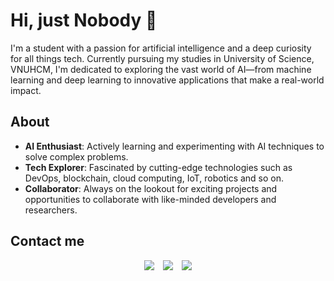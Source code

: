 # Hi, just Nobody 👋
I'm a student with a passion for artificial intelligence and a deep curiosity for all things tech. Currently pursuing my studies in University of Science, VNUHCM, I'm dedicated to exploring the vast world of AI—from machine learning and deep learning to innovative applications that make a real-world impact.

## About
* **AI Enthusiast**: Actively learning and experimenting with AI techniques to solve complex problems.
* **Tech Explorer**: Fascinated by cutting-edge technologies such as DevOps, blockchain, cloud computing, IoT, robotics and so on.
* **Collaborator**: Always on the lookout for exciting projects and opportunities to collaborate with like-minded developers and researchers.

## Contact me

<div align="center" class="icons-social">
<a target="_blank" href="https://www.linkedin.com/in/lexuanvu65/">
<img src="https://img.icons8.com/doodle/40/000000/linkedin--v2.png"></a>
<a style="margin-left: 10px;" target="_blank" href="https://www.facebook.com/vu.lexuan.65">
<img src="https://img.icons8.com/doodle/40/000000/facebook-new--v2.png"></a>
<a style="margin-left: 10px;" target="_blank" href="https://www.instagram.com/mrnobodyy.65/">
<img src="https://img.icons8.com/doodle/40/000000/instagram-new--v2.png"></a>
</div>
